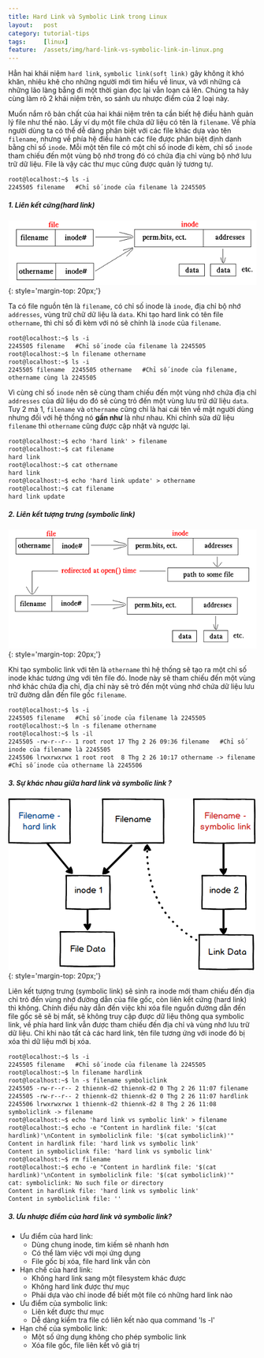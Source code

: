 ```yaml
---
title: Hard Link và Symbolic Link trong Linux
layout:   post
category: tutorial-tips
tags:     [linux]
feature:  /assets/img/hard-link-vs-symbolic-link-in-linux.png
---
```


Hẳn hai khái niệm `hard link`, `symbolic link(soft link)` gây không ít khó khăn, nhiêu khê cho những người mới tìm hiểu về linux,
và với những cả những lão làng bẵng đi một thời gian đọc lại vẫn loạn cả lên. Chúng ta hãy cùng làm rõ 2 khái niệm trên,
so sánh ưu nhược điểm của 2 loại này.

 <!--more-->
 
Muốn nắm rõ bản chất của hai khái niệm trên ta cần biết hệ điều hành quản lý file như thế nào. Lấy ví dụ một file chứa 
dữ liệu có tên là `filename`. Về phía người dùng ta có thể dễ dàng phân biệt với các file khác dựa vào tên `filename`,
nhưng về phía hệ điều hành các file được phân biệt định danh bằng chỉ số `inode`. Mỗi một tên file có một chỉ số inode đi kèm,
chỉ số `inode` tham chiếu đến một vùng bộ nhớ trong đó có chứa địa chỉ vùng bộ nhớ lưu trữ dữ liệu. File là vậy các thư mục
cũng được quản lý tương tự.

```console
root@localhost:~$ ls -i
2245505 filename   #Chỉ số inode của filename là 2245505
```
##### 1. Liên kết cứng(hard link)

![](/assets/img/hard-link.png?style=center){: style='margin-top: 20px;'}

Ta có file nguồn tên là `filename`, có chỉ số inode là `inode`, địa chỉ bộ nhớ `addresses`, vùng trữ chữ dữ liệu là `data`. 
Khi tạo hard link có tên file `othername`, thì chỉ số đi kèm với nó sẽ chính là `inode` của `filename`.


```console
root@localhost:~$ ls -i
2245505 filename   #Chỉ số inode của filename là 2245505
root@localhost:~$ ln filename othername
root@localhost:~$ ls -i
2245505 filename  2245505 othername   #Chỉ số inode của filename, othername cùng là 2245505
```
Vì cùng chỉ số `inode` nên sẽ cùng tham chiếu đến một vùng nhớ chứa địa chỉ `addresses` của dữ liệu do đó sẽ cùng trỏ đến một vùng
lưu trữ dữ liệu `data`. Tuy 2 mà 1, `filename` và `othername` cũng chỉ là hai cái tên về mặt người dùng nhưng đối với hệ thống
nó **gần như** là như nhau. Khi chỉnh sửa dữ liệu `filename` thì `othername` cũng được cập nhật và ngược lại.

```console
root@localhost:~$ echo 'hard link' > filename
root@localhost:~$ cat filename
hard link
root@localhost:~$ cat othername
hard link
root@localhost:~$ echo 'hard link update' > othername
root@localhost:~$ cat filename
hard link update
```

##### 2. Liên kết tượng trưng (symbolic link)

![](/assets/img/soft-link.png?style=center){: style='margin-top: 20px;'}

Khi tạo symbolic link với tên là `othername` thì hệ thống sẽ tạo ra một chỉ số inode khác tương ứng với tên file đó. Inode
này sẽ tham chiếu đến một vùng nhớ khác chứa địa chỉ, địa chỉ này sẽ trỏ đến một vùng nhớ chứa dữ liệu lưu trữ đường dẫn 
đến file gốc `filename`.

```console
root@localhost:~$ ls -i
2245505 filename   #Chỉ số inode của filename là 2245505
root@localhost:~$ ln -s filename othername
root@localhost:~$ ls -il
2245505 -rw-r--r-- 1 root root 17 Thg 2 26 09:36 filename   #Chỉ số inode của filename là 2245505
2245506 lrwxrwxrwx 1 root root  8 Thg 2 26 10:17 othername -> filename   #Chỉ số inode của othername là 2245506
```

##### 3. Sự khác nhau giữa hard link và symbolic link ?

![](/assets/img/diff-hard-link-vs-soft-link.png?style=center){: style='margin-top: 20px;'}

Liên kết tượng trưng (symbolic link) sẽ sinh ra inode mới tham chiếu đến địa chỉ trỏ đến vùng nhớ đường dẫn của file gốc, còn liên kết
cứng (hard link) thì không. Chính điều này dẫn đến việc khi xóa file nguồn đường dẫn đến file gốc sẽ sẽ bị mất, sẽ không truy
cập được dữ liệu thông qua symbolic link, về phía hard link vẫn được tham chiếu đến địa chỉ và vùng nhớ lưu trữ dữ liệu. Chỉ
khi nào tất cả các hard link, tên file tương ứng với inode đó bị xóa thì dữ liệu mới bị xóa.

```console
root@localhost:~$ ls -i
2245505 filename   #Chỉ số inode của filename là 2245505
root@localhost:~$ ln filename hardlink
root@localhost:~$ ln -s filename symboliclink
2245505 -rw-r--r-- 2 thiennk-d2 thiennk-d2 0 Thg 2 26 11:07 filename
2245505 -rw-r--r-- 2 thiennk-d2 thiennk-d2 0 Thg 2 26 11:07 hardlink
2245506 lrwxrwxrwx 1 thiennk-d2 thiennk-d2 8 Thg 2 26 11:08 symboliclink -> filename
root@localhost:~$ echo 'hard link vs symbolic link' > filename
root@localhost:~$ echo -e "Content in hardlink file: '$(cat hardlink)'\nContent in symboliclink file: '$(cat symboliclink)'"
Content in hardlink file: 'hard link vs symbolic link'
Content in symboliclink file: 'hard link vs symbolic link'
root@localhost:~$ rm filename
root@localhost:~$ echo -e "Content in hardlink file: '$(cat hardlink)'\nContent in symboliclink file: '$(cat symboliclink)'"
cat: symboliclink: No such file or directory
Content in hardlink file: 'hard link vs symbolic link'
Content in symboliclink file: ''
```
##### 3. Ưu nhược điểm của hard link và symbolic link?
+ Ưu điểm của hard link:
    - Dùng chung inode, tìm kiếm sẽ nhanh hơn
    - Có thể làm việc với mọi ứng dụng
    - File gốc bị xóa, file hard link vẫn còn
+ Hạn chế của hard link:
    - Không hard link sang một filesystem khác được
    - Không hard link được thư mục
    - Phải dựa vào chỉ inode để biết một file có những hard link nào
+ Ưu điểm của symbolic link:
    - Liên kết được thư mục
    - Dễ dàng kiểm tra file có liên kết nào qua command 'ls -l'
+ Hạn chế của symbolic link:
    - Một số ứng dụng không cho phép symbolic link
    - Xóa file gốc, file liên kết vô giá trị
